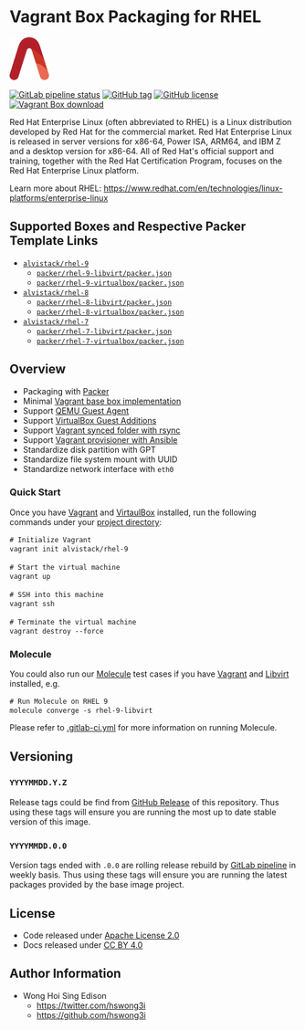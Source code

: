 # Vagrant Box Packaging for RHEL

<a href="https://alvistack.com" title="AlviStack" target="_blank"><img src="/alvistack.svg" height="75" alt="AlviStack"></a>

[![GitLab pipeline
status](https://img.shields.io/gitlab/pipeline/alvistack/vagrant-rhel/master)](https://gitlab.com/alvistack/vagrant-rhel/-/pipelines)
[![GitHub
tag](https://img.shields.io/github/tag/alvistack/vagrant-rhel.svg)](https://github.com/alvistack/vagrant-rhel/tags)
[![GitHub
license](https://img.shields.io/github/license/alvistack/vagrant-rhel.svg)](https://github.com/alvistack/vagrant-rhel/blob/master/LICENSE)
[![Vagrant Box
download](https://img.shields.io/badge/dynamic/json?label=alvistack%2Frhel-9&query=%24.boxes%5B%3A1%5D.downloads&url=https%3A%2F%2Fapp.vagrantup.com%2Fapi%2Fv1%2Fsearch%3Fq%3Dalvistack%2Frhel-9)](https://app.vagrantup.com/alvistack/boxes/rhel-9)

Red Hat Enterprise Linux (often abbreviated to RHEL) is a Linux
distribution developed by Red Hat for the commercial market. Red Hat
Enterprise Linux is released in server versions for x86-64, Power ISA,
ARM64, and IBM Z and a desktop version for x86-64. All of Red Hat's
official support and training, together with the Red Hat Certification
Program, focuses on the Red Hat Enterprise Linux platform.

Learn more about RHEL:
<https://www.redhat.com/en/technologies/linux-platforms/enterprise-linux>

## Supported Boxes and Respective Packer Template Links

- [`alvistack/rhel-9`](https://app.vagrantup.com/alvistack/boxes/rhel-9)
  - [`packer/rhel-9-libvirt/packer.json`](https://github.com/alvistack/vagrant-rhel/blob/master/packer/rhel-9-libvirt/packer.json)
  - [`packer/rhel-9-virtualbox/packer.json`](https://github.com/alvistack/vagrant-rhel/blob/master/packer/rhel-9-virtualbox/packer.json)
- [`alvistack/rhel-8`](https://app.vagrantup.com/alvistack/boxes/rhel-8)
  - [`packer/rhel-8-libvirt/packer.json`](https://github.com/alvistack/vagrant-rhel/blob/master/packer/rhel-8-libvirt/packer.json)
  - [`packer/rhel-8-virtualbox/packer.json`](https://github.com/alvistack/vagrant-rhel/blob/master/packer/rhel-8-virtualbox/packer.json)
- [`alvistack/rhel-7`](https://app.vagrantup.com/alvistack/boxes/rhel-7)
  - [`packer/rhel-7-libvirt/packer.json`](https://github.com/alvistack/vagrant-rhel/blob/master/packer/rhel-7-libvirt/packer.json)
  - [`packer/rhel-7-virtualbox/packer.json`](https://github.com/alvistack/vagrant-rhel/blob/master/packer/rhel-7-virtualbox/packer.json)

## Overview

- Packaging with [Packer](https://www.packer.io/)
- Minimal [Vagrant base box
  implementation](https://www.vagrantup.com/docs/boxes/base)
- Support [QEMU Guest
  Agent](https://wiki.qemu.org/Features/GuestAgent)
- Support [VirtualBox Guest
  Additions](https://www.virtualbox.org/manual/ch04.html)
- Support [Vagrant synced folder with
  rsync](https://www.vagrantup.com/docs/synced-folders/rsync)
- Support [Vagrant provisioner with
  Ansible](https://www.vagrantup.com/docs/provisioning/ansible)
- Standardize disk partition with GPT
- Standardize file system mount with UUID
- Standardize network interface with `eth0`

### Quick Start

Once you have [Vagrant](https://www.vagrantup.com/docs/installation) and
[VirtaulBox](https://www.virtualbox.org/) installed, run the following
commands under your [project
directory](https://learn.hashicorp.com/tutorials/vagrant/getting-started-project-setup?in=vagrant/getting-started):

    # Initialize Vagrant
    vagrant init alvistack/rhel-9

    # Start the virtual machine
    vagrant up

    # SSH into this machine
    vagrant ssh

    # Terminate the virtual machine
    vagrant destroy --force

### Molecule

You could also run our
[Molecule](https://molecule.readthedocs.io/en/stable/) test cases if you
have [Vagrant](https://www.vagrantup.com/) and
[Libvirt](https://libvirt.org/) installed, e.g.

    # Run Molecule on RHEL 9
    molecule converge -s rhel-9-libvirt

Please refer to [.gitlab-ci.yml](.gitlab-ci.yml) for more information on
running Molecule.

## Versioning

### `YYYYMMDD.Y.Z`

Release tags could be find from [GitHub
Release](https://github.com/alvistack/vagrant-rhel/tags) of this
repository. Thus using these tags will ensure you are running the most
up to date stable version of this image.

### `YYYYMMDD.0.0`

Version tags ended with `.0.0` are rolling release rebuild by [GitLab
pipeline](https://gitlab.com/alvistack/vagrant-rhel/-/pipelines) in
weekly basis. Thus using these tags will ensure you are running the
latest packages provided by the base image project.

## License

- Code released under [Apache License 2.0](LICENSE)
- Docs released under [CC BY
  4.0](http://creativecommons.org/licenses/by/4.0/)

## Author Information

- Wong Hoi Sing Edison
  - <https://twitter.com/hswong3i>
  - <https://github.com/hswong3i>
